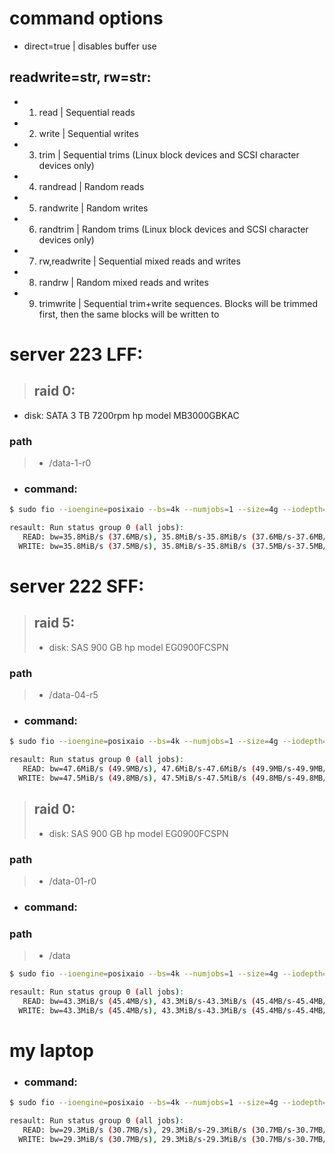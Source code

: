 # command options
- direct=true | disables buffer use
## readwrite=str, rw=str:
- 1.  read | Sequential reads
- 2. write | Sequential writes
- 3. trim | Sequential trims (Linux block devices and SCSI character devices only)
- 4. randread | Random reads
- 5. randwrite | Random writes
- 6. randtrim | Random trims (Linux block devices and SCSI character devices only)
- 7. rw,readwrite | Sequential mixed reads and writes
- 8. randrw | Random mixed reads and writes
- 9. trimwrite | Sequential trim+write sequences. Blocks will be trimmed first, then the same blocks will be written to


# server 223 LFF:
> ## raid 0:
- disk: SATA 3 TB 7200rpm hp model MB3000GBKAC
### path
> - /data-1-r0
- ### command:
```bash
$ sudo fio --ioengine=posixaio --bs=4k --numjobs=1 --size=4g --iodepth=1 --runtime=60 --time_based --name=random-write --rw=rw --direct=1
``` 

```bash
resault: Run status group 0 (all jobs):
   READ: bw=35.8MiB/s (37.6MB/s), 35.8MiB/s-35.8MiB/s (37.6MB/s-37.6MB/s), io=2149MiB (2254MB), run=60001-60001msec
  WRITE: bw=35.8MiB/s (37.5MB/s), 35.8MiB/s-35.8MiB/s (37.5MB/s-37.5MB/s), io=2148MiB (2252MB), run=60001-60001msec
```

# server 222 SFF:
> ## raid 5:
> - disk: SAS 900 GB hp model EG0900FCSPN 
### path
> - /data-04-r5
- ### command:
```bash
$ sudo fio --ioengine=posixaio --bs=4k --numjobs=1 --size=4g --iodepth=1 --runtime=60 --time_based --name=random-write --rw=rw --direct=1
```
```bash
resault: Run status group 0 (all jobs):
   READ: bw=47.6MiB/s (49.9MB/s), 47.6MiB/s-47.6MiB/s (49.9MB/s-49.9MB/s), io=2856MiB (2995MB), run=60001-60001msec
  WRITE: bw=47.5MiB/s (49.8MB/s), 47.5MiB/s-47.5MiB/s (49.8MB/s-49.8MB/s), io=2852MiB (2991MB), run=60001-60001msec 
```
> ## raid 0:
> - disk: SAS 900 GB hp model EG0900FCSPN 
### path
> - /data-01-r0
- ### command:
### path
> - /data
```bash
$ sudo fio --ioengine=posixaio --bs=4k --numjobs=1 --size=4g --iodepth=1 --runtime=60 --time_based --name=random-write --rw=rw --direct=1
```
```bash
resault: Run status group 0 (all jobs):
   READ: bw=43.3MiB/s (45.4MB/s), 43.3MiB/s-43.3MiB/s (45.4MB/s-45.4MB/s), io=2600MiB (2726MB), run=60001-60001msec
  WRITE: bw=43.3MiB/s (45.4MB/s), 43.3MiB/s-43.3MiB/s (45.4MB/s-45.4MB/s), io=2598MiB (2724MB), run=60001-60001msec
```

# my laptop
- ### command:
```bash
$ sudo fio --ioengine=posixaio --bs=4k --numjobs=1 --size=4g --iodepth=1 --runtime=60 --time_based --name=random-write --rw=rw --direct=1
```
```bash
resault: Run status group 0 (all jobs):
   READ: bw=29.3MiB/s (30.7MB/s), 29.3MiB/s-29.3MiB/s (30.7MB/s-30.7MB/s), io=1757MiB (1843MB), run=60001-60001msec
  WRITE: bw=29.3MiB/s (30.7MB/s), 29.3MiB/s-29.3MiB/s (30.7MB/s-30.7MB/s), io=1756MiB (1841MB), run=60001-60001msec
```

